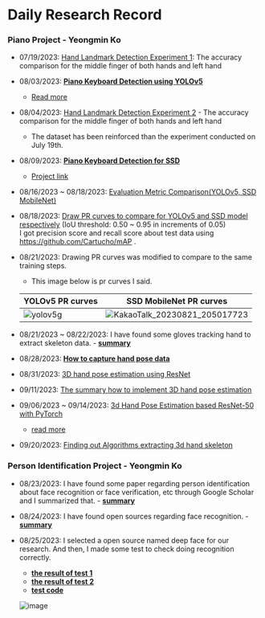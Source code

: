 # Daily Research Record
### Piano Project - Yeongmin Ko
- 07/19/2023: <a href="https://github.com/dalabdgw/Experimental_Result/blob/main/Hand%20Landmark%20Detection/YeongminKo/2023_07_19_Hand-Landmark-Detection-Experiments.pdf">Hand Landmark Detection Experiment 1</a>: The accuracy comparison for the middle finger of both hands and left hand
- 08/03/2023: <b><a href="https://github.com/dalabdgw/Experimental_Results/tree/main/Hand%20Landmark%20Detection/YeongminKo/YOLOV5-keyboard-detection/C3Pap_openpose">Piano Keyboard Detection using YOLOv5</a></b>
  - <a href="https://github.com/dalabdgw/Experimental_Results/blob/main/Hand%20Landmark%20Detection/YeongminKo/Piano-Keyboard-Detection(0803).pdf">Read more</a>
- 08/04/2023: <a href="https://github.com/dalabdgw/Experimental_Results/blob/main/Hand%20Landmark%20Detection/YeongminKo/2023_08_04_Hand-Landmark-Detection.pdf">Hand Landmark Detection Experiment 2</a> - The accuracy comparison for the middle finger of both hands and left hand
  - The dataset has been reinforced than the experiment conducted on July 19th.
- 08/09/2023: <b><a href="https://github.com/dalabdgw/Experimental_Results/blob/main/Hand%20Landmark%20Detection/YeongminKo/Hand-Landmark-Detection%20-%20SSD(0809).pdf">Piano Keyboard Detection for SSD</a></b>
  - <a href="https://github.com/dalabdgw/Experimental_Results/blob/main/Hand%20Landmark%20Detection/YeongminKo/SSDMobileNet-keyboard-detection/Keyboard_Object_Detection_Model_for_SSD_in_GoogleColab.ipynb">Project link</a>
- 08/16/2023 ~ 08/18/2023: <a href="https://github.com/dalabdgw/Experimental_Results/blob/main/Hand%20Landmark%20Detection/YeongminKo/comparison_result_2023-08-16/Piano-Keyboard-Detection_YOLOv5_SSD_Comparison.pdf">Evaluation Metric Comparison(YOLOv5, SSD MobileNet)</a>
- 08/18/2023: <a href="https://github.com/dalabdgw/Experimental_Results/tree/main/Hand%20Landmark%20Detection/YeongminKo/Draw%20PR%20Curves/Draw%20PR%20curves(SSD%2C%20YOLOv5).ipynb">Draw PR curves to compare for YOLOv5 and SSD model respectively</a> (IoU threshold: 0.50 ~ 0.95 in increments of 0.05)<br>I got precision score and recall score about test data using https://github.com/Cartucho/mAP .
- 08/21/2023: Drawing PR curves was modified to compare to the same training steps.
  
  - This image below is pr curves I said.
  
  |YOLOv5 PR curves|SSD MobileNet PR curves|
  |---|---|
  |![yolov5g](https://github.com/dalabdgw/Experimental_Results/assets/135303032/8786162e-52ce-47a8-b5bf-912801c2565a)|![KakaoTalk_20230821_205017723](https://github.com/dalabdgw/Experimental_Results/assets/135303032/8ca276b7-3b72-4a78-86a0-8724c8b7b1b8)|
  
- 08/21/2023 ~ 08/22/2023: I have found some gloves tracking hand to extract skeleton data. - <b><a href="https://github.com/dalabdgw/Experimental_Results/blob/main/Hand%20Landmark%20Detection/YeongminKo/The%20finger%20tracking%20device.pdf">summary</a></b>
- 08/28/2023: <b><a href="https://github.com/dalabdgw/Experimental_Results/blob/main/Hand%20Landmark%20Detection/YeongminKo/Data%20Capturing%20Environment.pdf">How to capture hand pose data</a></b>
- 08/31/2023: <a href="https://github.com/dalabdgw/Experimental_Results/blob/main/Hand%20Landmark%20Detection/YeongminKo/2023_08_31_3D%20hand%20pose%20estimation%20using%20ResNet.pdf">3D hand pose estimation using ResNet</a>
- 09/11/2023: <a href="https://github.com/dalabdgw/Experimental_Results/blob/main/Hand%20Landmark%20Detection/YeongminKo/2023_09_11_3D%20hand%20pose%20estimation.pdf">The summary how to implement 3D hand pose estimation</a>
- 09/06/2023 ~ 09/14/2023: <a href="https://github.com/dalabdgw/Experimental_Results/blob/main/Hand%20Landmark%20Detection/YeongminKo/Hand%20Pose%20Estimation%20using%20ResNet-50%20with%20PyTorch/ResNet-50%20Based%20Hand%20Pose%20Estimation.ipynb">3d Hand Pose Estimation based ResNet-50 with PyTorch</a>
  - <a href="https://github.com/dalabdgw/Experimental_Results/blob/main/Hand%20Landmark%20Detection/YeongminKo/Hand%20Pose%20Estimation%20using%20ResNet-50%20with%20PyTorch/ResNet-50%20Based%20Hand%20Pose%20Estimation%20Implementation.pdf">read more</a>
- 09/20/2023: <a href="https://github.com/dalabdgw/Research_and_Experimental_Results/blob/main/Hand%20Landmark%20Detection/YeongminKo/Algorithms%20extracting%203d%20hand%20skeleton(0920).pdf">Finding out Algorithms extracting 3d hand skeleton</a>
  
### Person Identification Project - Yeongmin Ko
- 08/23/2023: I have found some paper regarding person identification about face recognition or face verification, etc through Google Scholar and I summarized that. - <b><a href="https://github.com/dalabdgw/Experimental_Results/blob/main/Person%20Identification/Yeongmin%20Ko/summary%20on%20Person%20Identification.pdf">summary</a></b>
- 08/24/2023: I have found open sources regarding face recognition. - <b><a href="https://github.com/dalabdgw/Experimental_Results/blob/main/Person%20Identification/Yeongmin%20Ko/finding%20out%20open%20sources%20about%20Person%20Identification.pdf">summary</a></b>
- 08/25/2023: I selected a open source named deep face for our research. And then, I made some test to check doing recognition correctly.
  - <b><a href="https://github.com/dalabdgw/Experimental_Results/blob/main/Person%20Identification/Yeongmin%20Ko/result_test%20face%20recognition%20-%201.pdf">the result of test 1</a></b>
  - <b><a href="https://github.com/dalabdgw/Experimental_Results/blob/main/Person%20Identification/Yeongmin%20Ko/result_test%20face%20recognition%20-%202.pdf">the result of test 2</a></b>
  - <b><a href="https://github.com/dalabdgw/Experimental_Results/blob/main/Person%20Identification/Yeongmin%20Ko/deepface/Testing2.ipynb">test code</a></b>
  
  ![image](https://github.com/dalabdgw/Experimental_Results/assets/135303032/dda2c609-46ed-4dae-9fc4-db354ca1ada8)
